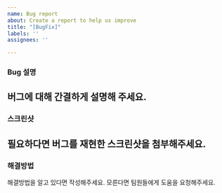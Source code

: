```yaml
---
name: Bug report
about: Create a report to help us improve
title: "[BugFix]"
labels: ''
assignees: ''

---
```


### Bug 설명
버그에 대해 간결하게 설명해 주세요.
---
### 스크린샷
필요하다면 버그를 재현한 스크린샷을 첨부해주세요.
---
### 해결방법
해결방법을 알고 있다면 작성해주세요.
모른다면 팀원들에게 도움을 요청해주세요.
